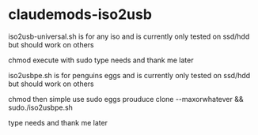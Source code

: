 # claudemods-iso2usb

iso2usb-universal.sh is for any iso and is currently only tested on ssd/hdd but should work on others

chmod execute with sudo type needs and thank me later

iso2usbpe.sh is for penguins eggs and is currently only tested on ssd/hdd but should work on others


chmod then simple use sudo eggs prouduce clone --maxorwhatever && sudo./iso2usbpe.sh

type needs and thank me later
